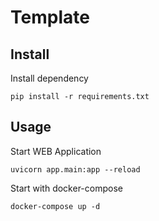 # Template

## Install

Install dependency

```shell
pip install -r requirements.txt
```

## Usage

Start WEB Application

```shell
uvicorn app.main:app --reload
```

Start with docker-compose

```shell
docker-compose up -d
```
